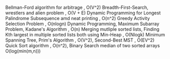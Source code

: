 Bellman-Ford algorithm for arbitrage  , O(V^2)
Breadth-First-Search, wrestlers and alien problem , O(V + E)
Dynamic Programming for Longest Palindrome Subsequence amd neat printing , O(n^2)
Greedy Activity Selection Problem , O(nlogn)
Dynamic Programming, Maximum Subarray Problem, Kadane's Algorithm , O(n)
Merging mutliple sorted lists, Finding Kth largest in multiple sorted lists both using Min-Heap , O(Nlogk)
Minimum Spanning Tree, Prim's Algorithm , O(V^2), Second-Best MST , O(EV^2)
Quick Sort algorithm , O(n^2), Binary Search median of two sorted arrays O(log(min(m,n)))

